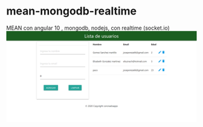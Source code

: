 # mean-mongodb-realtime
MEAN  con angular 10 , mongodb, nodejs, con realtime (socket.io)
![image](mean2.png)
